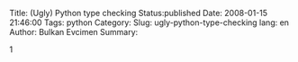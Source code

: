 Title: (Ugly) Python type checking
Status:published
Date: 2008-01-15 21:46:00
Tags: python
Category: 
Slug: ugly-python-type-checking
lang: en
Author: Bulkan Evcimen
Summary: 

1